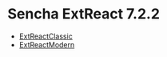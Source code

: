 # Sencha ExtReact 7.2.2

- [ExtReactClassic](https://github.com/sencha/ext-react/blob/ext-react-7.2.2/packages/ext-react-classic/README.md)
- [ExtReactModern](https://github.com/sencha/ext-react/blob/ext-react-7.2.2/packages/ext-react-modern/README.md)

